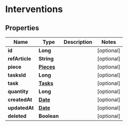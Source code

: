 # Interventions

## Properties
Name | Type | Description | Notes
------------ | ------------- | ------------- | -------------
**id** | **Long** |  |  [optional]
**refArticle** | **String** |  |  [optional]
**piece** | [**Pieces**](Pieces.md) |  |  [optional]
**tasksId** | **Long** |  |  [optional]
**task** | [**Tasks**](Tasks.md) |  |  [optional]
**quantity** | **Long** |  |  [optional]
**createdAt** | [**Date**](Date.md) |  |  [optional]
**updatedAt** | [**Date**](Date.md) |  |  [optional]
**deleted** | **Boolean** |  |  [optional]
